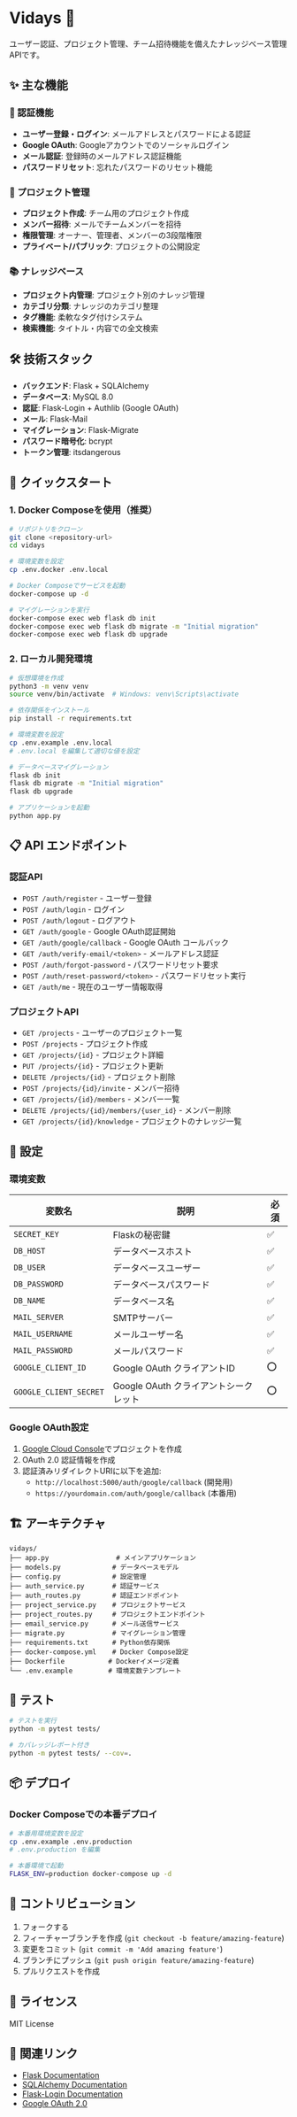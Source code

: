 # Vidays 🚀

ユーザー認証、プロジェクト管理、チーム招待機能を備えたナレッジベース管理APIです。

## ✨ 主な機能

### 🔐 認証機能
- **ユーザー登録・ログイン**: メールアドレスとパスワードによる認証
- **Google OAuth**: Googleアカウントでのソーシャルログイン
- **メール認証**: 登録時のメールアドレス認証機能
- **パスワードリセット**: 忘れたパスワードのリセット機能

### 📁 プロジェクト管理
- **プロジェクト作成**: チーム用のプロジェクト作成
- **メンバー招待**: メールでチームメンバーを招待
- **権限管理**: オーナー、管理者、メンバーの3段階権限
- **プライベート/パブリック**: プロジェクトの公開設定

### 📚 ナレッジベース
- **プロジェクト内管理**: プロジェクト別のナレッジ管理
- **カテゴリ分類**: ナレッジのカテゴリ整理
- **タグ機能**: 柔軟なタグ付けシステム
- **検索機能**: タイトル・内容での全文検索

## 🛠️ 技術スタック

- **バックエンド**: Flask + SQLAlchemy
- **データベース**: MySQL 8.0
- **認証**: Flask-Login + Authlib (Google OAuth)
- **メール**: Flask-Mail
- **マイグレーション**: Flask-Migrate
- **パスワード暗号化**: bcrypt
- **トークン管理**: itsdangerous

## 🚀 クイックスタート

### 1. Docker Composeを使用（推奨）

```bash
# リポジトリをクローン
git clone <repository-url>
cd vidays

# 環境変数を設定
cp .env.docker .env.local

# Docker Composeでサービスを起動
docker-compose up -d

# マイグレーションを実行
docker-compose exec web flask db init
docker-compose exec web flask db migrate -m "Initial migration"
docker-compose exec web flask db upgrade
```

### 2. ローカル開発環境

```bash
# 仮想環境を作成
python3 -m venv venv
source venv/bin/activate  # Windows: venv\Scripts\activate

# 依存関係をインストール
pip install -r requirements.txt

# 環境変数を設定
cp .env.example .env.local
# .env.local を編集して適切な値を設定

# データベースマイグレーション
flask db init
flask db migrate -m "Initial migration"
flask db upgrade

# アプリケーションを起動
python app.py
```

## 📋 API エンドポイント

### 認証API
- `POST /auth/register` - ユーザー登録
- `POST /auth/login` - ログイン
- `POST /auth/logout` - ログアウト
- `GET /auth/google` - Google OAuth認証開始
- `GET /auth/google/callback` - Google OAuth コールバック
- `GET /auth/verify-email/<token>` - メールアドレス認証
- `POST /auth/forgot-password` - パスワードリセット要求
- `POST /auth/reset-password/<token>` - パスワードリセット実行
- `GET /auth/me` - 現在のユーザー情報取得

### プロジェクトAPI
- `GET /projects` - ユーザーのプロジェクト一覧
- `POST /projects` - プロジェクト作成
- `GET /projects/{id}` - プロジェクト詳細
- `PUT /projects/{id}` - プロジェクト更新
- `DELETE /projects/{id}` - プロジェクト削除
- `POST /projects/{id}/invite` - メンバー招待
- `GET /projects/{id}/members` - メンバー一覧
- `DELETE /projects/{id}/members/{user_id}` - メンバー削除
- `GET /projects/{id}/knowledge` - プロジェクトのナレッジ一覧

## 🔧 設定

### 環境変数

| 変数名 | 説明 | 必須 |
|--------|------|------|
| `SECRET_KEY` | Flaskの秘密鍵 | ✅ |
| `DB_HOST` | データベースホスト | ✅ |
| `DB_USER` | データベースユーザー | ✅ |
| `DB_PASSWORD` | データベースパスワード | ✅ |
| `DB_NAME` | データベース名 | ✅ |
| `MAIL_SERVER` | SMTPサーバー | ✅ |
| `MAIL_USERNAME` | メールユーザー名 | ✅ |
| `MAIL_PASSWORD` | メールパスワード | ✅ |
| `GOOGLE_CLIENT_ID` | Google OAuth クライアントID | ⭕ |
| `GOOGLE_CLIENT_SECRET` | Google OAuth クライアントシークレット | ⭕ |

### Google OAuth設定

1. [Google Cloud Console](https://console.cloud.google.com/)でプロジェクトを作成
2. OAuth 2.0 認証情報を作成
3. 認証済みリダイレクトURIに以下を追加:
   - `http://localhost:5000/auth/google/callback` (開発用)
   - `https://yourdomain.com/auth/google/callback` (本番用)

## 🏗️ アーキテクチャ

```
vidays/
├── app.py                 # メインアプリケーション
├── models.py             # データベースモデル
├── config.py             # 設定管理
├── auth_service.py       # 認証サービス
├── auth_routes.py        # 認証エンドポイント
├── project_service.py    # プロジェクトサービス
├── project_routes.py     # プロジェクトエンドポイント
├── email_service.py      # メール送信サービス
├── migrate.py            # マイグレーション管理
├── requirements.txt      # Python依存関係
├── docker-compose.yml    # Docker Compose設定
├── Dockerfile           # Dockerイメージ定義
└── .env.example         # 環境変数テンプレート
```

## 🧪 テスト

```bash
# テストを実行
python -m pytest tests/

# カバレッジレポート付き
python -m pytest tests/ --cov=.
```

## 📦 デプロイ

### Docker Composeでの本番デプロイ

```bash
# 本番用環境変数を設定
cp .env.example .env.production
# .env.production を編集

# 本番環境で起動
FLASK_ENV=production docker-compose up -d
```

## 🤝 コントリビューション

1. フォークする
2. フィーチャーブランチを作成 (`git checkout -b feature/amazing-feature`)
3. 変更をコミット (`git commit -m 'Add amazing feature'`)
4. ブランチにプッシュ (`git push origin feature/amazing-feature`)
5. プルリクエストを作成

## 📄 ライセンス

MIT License

## 🔗 関連リンク

- [Flask Documentation](https://flask.palletsprojects.com/)
- [SQLAlchemy Documentation](https://docs.sqlalchemy.org/)
- [Flask-Login Documentation](https://flask-login.readthedocs.io/)
- [Google OAuth 2.0](https://developers.google.com/identity/protocols/oauth2)
